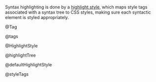Syntax highlighting is done by a [highlight
style](#highlight.highlightStyle), which maps style tags associated
with a syntax tree to CSS styles, making sure each syntactic element
is styled appropriately.

@Tag

@tags

@HighlightStyle

@highlightTree

@defaultHighlightStyle

@styleTags
